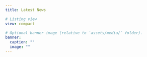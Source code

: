 ```yaml
---
title: Latest News

# Listing view
view: compact

# Optional banner image (relative to `assets/media/` folder).
banner:
  caption: ""
  image: ""
---
```

